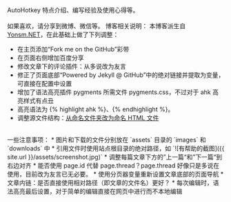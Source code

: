 AutoHotkey 特点介绍、编写经验及使用心得等。<br /><br />如果喜欢，请分享到微博、微信等。
博客相关说明：
本博客派生自 [Yonsm.NET](https://github.com/Yonsm/NET)，在此基础上做了下列调整：
* 在主页添加“Fork me on the GitHub”彩带
* 在页面右侧增加百度分享
* 修改文章下的评论插件：从多说改为友言
* 修正了页面底部“Powered by Jekyll @ GitHub”中的绝对链接并提取为变量，可直接在配置中设置
* 增加了语法高亮插件 pygments 所需文件 pygments.css，不过对于 ahk 高亮样式有点丑
* 高亮语法为 {% highlight ahk %}、{% endhighlight %}。
* 调整源文件结构：[从命名文件夹改为命名 HTML 文件](http://jekyllcn.com/docs/pages/)
<br>
一些注意事项：
* 图片和下载的文件分别放在 `assets` 目录的 `images` 和 `downloads` 中
* 引用文件时使用站点根目录的绝对路径，如 `![有帮助的截图]({{ site.url }}/assets/screenshot.jpg)`
* 调整每篇文章下方的”上一篇“和”下一篇“到右边对齐
* 能否使用 page.id 代替 page.thread？page.thread 好像只是多说在使用，目前改为友言已无必要。
* 使用分页器变量重新设置文章底部的页面导航
* 文章内链：是否直接使用相对路径（即文章的文件名）更好？
* 每次编辑时，语法高亮最后设置，对于简单的编辑直接在网页中进行而不本地编辑
